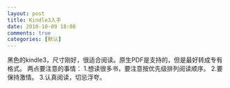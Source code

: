 ```yaml
---
layout: post
title: Kindle3入手
date: 2010-10-09 18:08
comments: true
categories: [默认]
---
```

黑色的kindle3，尺寸刚好，很适合阅读。原生PDF是支持的，但是最好转成专有格式。
两点要注意的事情：
1.想读很多书，要注意按优先级排列阅读顺序。
2.要保持激情。
3.认真阅读，切忌浮夸。
